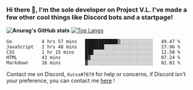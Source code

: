 ### Hi there 👋, I'm the sole developer on Project V.L. I've made a few other cool things like Discord bots and a startpage!
**![Anurag's GitHub stats](https://github-readme-stats.vercel.app/api?username=5late&count_private=true&show_icons=true&theme=tokyonight)**
[![Top Langs](https://github-readme-stats.vercel.app/api/top-langs/?username=5late&theme=ayu-mirage)](https://github.com/anuraghazra/github-readme-stats)

<!--START_SECTION:waka-->
```text
Go           4 hrs 57 mins   ████████████▒░░░░░░░░░░░░   49.47 % 
JavaScript   2 hrs 48 mins   ███████░░░░░░░░░░░░░░░░░░   27.96 % 
CSS          1 hr 15 mins    ███░░░░░░░░░░░░░░░░░░░░░░   12.50 % 
HTML         43 mins         █▓░░░░░░░░░░░░░░░░░░░░░░░   07.24 % 
Markdown     16 mins         ▓░░░░░░░░░░░░░░░░░░░░░░░░   02.82 % 
```
<!--END_SECTION:waka-->

Contact me on Discord, ``Xurxx#7879`` for help or concerns, if Discord isn't your preference, you can contact me [here](https://github.com/5late/5late/issues) !
